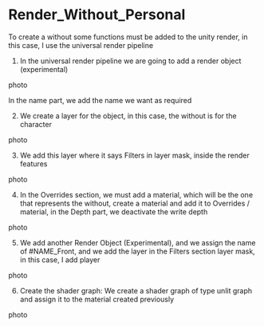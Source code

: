 # Render_Without_Personal

To create a without some functions must be added to the unity render, in this case, I use the universal render pipeline

1. In the universal render pipeline we are going to add a render object (experimental)

photo

In the name part, we add the name we want as required

2. We create a layer for the object, in this case, the without is for the character

photo

3. We add this layer where it says Filters in layer mask, inside the render features

photo

4. In the Overrides section, we must add a material, which will be the one that represents the without, create a material and add it to Overrides / material, in the Depth part, we deactivate the write depth

photo

5. We add another Render Object (Experimental), and we assign the name of #NAME_Front, and we add the layer in the Filters section layer mask, in this case, I add player

photo

6. Create the shader graph: We create a shader graph of type unlit graph and assign it to the material created previously

photo
